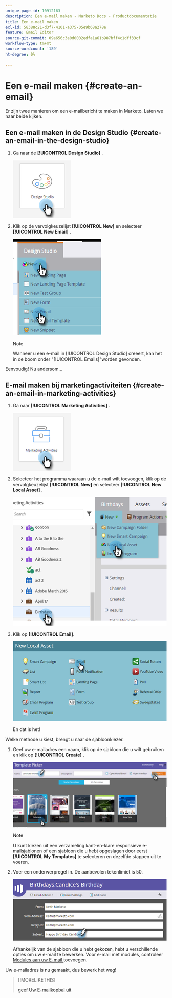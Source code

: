 ```yaml
---
unique-page-id: 10912163
description: Een e-mail maken - Marketo Docs - Productdocumentatie
title: Een e-mail maken
exl-id: 58388c21-d3f7-4101-a375-05e9b68a278e
feature: Email Editor
source-git-commit: 09a656c3a0d0002edfa1a61b987bff4c1dff33cf
workflow-type: tm+mt
source-wordcount: '189'
ht-degree: 0%

---
```


# Een e-mail maken {#create-an-email}

Er zijn twee manieren om een e-mailbericht te maken in Marketo. Laten we naar beide kijken.

## Een e-mail maken in de Design Studio {#create-an-email-in-the-design-studio}

1. Ga naar de **[!UICONTROL Design Studio]** .

   ![](assets/create-an-email-1.png)

1. Klik op de vervolgkeuzelijst **[!UICONTROL New]** en selecteer **[!UICONTROL New Email]** .

   ![](assets/create-an-email-2.png)

   >[!NOTE]
   >
   >Wanneer u een e-mail in [!UICONTROL Design Studio] creeert, kan het in de boom onder &quot;[!UICONTROL Emails]&quot;worden gevonden.

Eenvoudig! Nu andersom...

## E-mail maken bij marketingactiviteiten {#create-an-email-in-marketing-activities}

1. Ga naar **[!UICONTROL Marketing Activities]** .

   ![](assets/create-an-email-3.png)

1. Selecteer het programma waaraan u de e-mail wilt toevoegen, klik op de vervolgkeuzelijst **[!UICONTROL New]** en selecteer **[!UICONTROL New Local Asset]** .

   ![](assets/create-an-email-4.png)

1. Klik op **[!UICONTROL Email]**.

   ![](assets/create-an-email-5.png)

   En dat is het!

Welke methode u kiest, brengt u naar de sjabloonkiezer.

1. Geef uw e-mailadres een naam, klik op de sjabloon die u wilt gebruiken en klik op **[!UICONTROL Create]** .

   ![](assets/create-an-email-6.png)

   >[!NOTE]
   >
   >U kunt kiezen uit een verzameling kant-en-klare responsieve e-mailsjablonen of een sjabloon die u hebt opgeslagen door eerst **[!UICONTROL My Templates]** te selecteren en dezelfde stappen uit te voeren.

1. Voer een onderwerpregel in. De aanbevolen tekenlimiet is 50.

   ![](assets/create-an-email-7.png)

   Afhankelijk van de sjabloon die u hebt gekozen, hebt u verschillende opties om uw e-mail te bewerken. Voor e-mail met modules, controleer [ Modules aan uw E-mail ](/help/marketo/product-docs/email-marketing/general/email-editor-2/add-modules-to-your-email.md) toevoegen.

Uw e-mailadres is nu gemaakt, dus bewerk het weg!

>[!MORELIKETHIS]
>
>[ geef Uw E-mailkopbal uit ](/help/marketo/product-docs/email-marketing/general/creating-an-email/edit-your-email-header.md)
